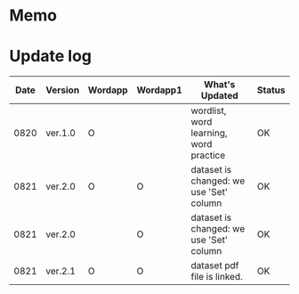 # Memo

# Update log

|Date|Version|Wordapp|Wordapp1|What's Updated|Status|
|--|--|--|--|--|--|
|0820|ver.1.0|O||wordlist, word learning, word practice|OK|
|0821|ver.2.0|O|O|dataset is changed: we use 'Set' column|OK|
|0821|ver.2.0||O|dataset is changed: we use 'Set' column|OK|
|0821|ver.2.1|O|O|dataset pdf file is linked.|OK|
